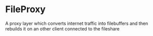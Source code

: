 FileProxy
=========

A proxy layer which converts internet traffic into filebuffers and then rebuilds it on an other client connected to the fileshare
